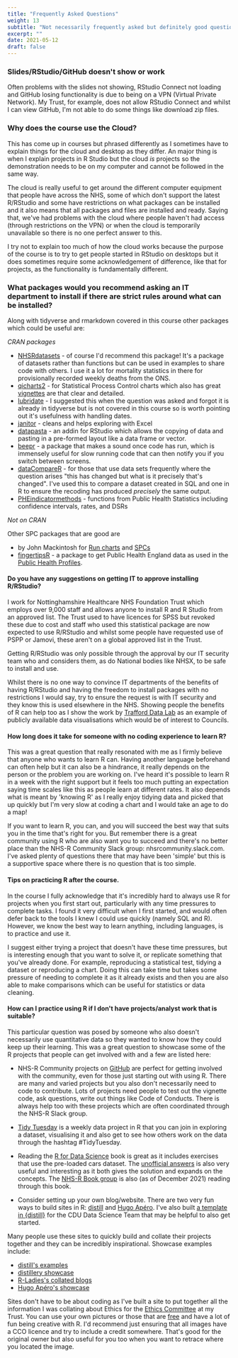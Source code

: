 ```yaml
---
title: "Frequently Asked Questions"
weight: 13
subtitle: "Not necessarily frequently asked but definitely good questions"
excerpt: ""
date: 2021-05-12
draft: false
---
```


### Slides/RStudio/GitHub doesn't show or work

Often problems with the slides not showing, RStudio Connect not loading and GitHub losing functionality is due to being on a VPN (Virtual Private Network). My Trust, for example, does not allow RStudio Connect and whilst I can view GitHub, I'm not able to do some things like download zip files. 

### Why does the course use the Cloud?

This has come up in courses but phrased differently as I sometimes have to explain things for the cloud and desktop as they differ. An major thing is when I explain projects in R Studio but the cloud _is_ projects so the demonstration needs to be on my computer and cannot be followed in the same way. 

The cloud is really useful to get around the different computer equipment that people have across the NHS, some of which don't support the latest R/RStudio and some have restrictions on what packages can be installed and it also means that all packages and files are installed and ready. Saying that, we've had problems with the cloud where people haven't had access (through restrictions on the VPN) or when the cloud is temporarily unavailable so there is no one perfect answer to this.

I try not to explain too much of how the cloud works because the purpose of the course is to try to get people started in RStudio on desktops but it does sometimes require some acknowledgement of difference, like that for projects, as the functionality is fundamentally different. 

### What packages would you recommend asking an IT department to install if there are strict rules around what can be installed?

Along with tidyverse and rmarkdown covered in this course other packages which could be useful are:

*CRAN packages*

* [NHSRdatasets](https://cran.r-project.org/web/packages/NHSRdatasets/NHSRdatasets.pdf) - of course I'd recommend this package! It's a package of datasets rather than functions but can be used in examples to share code with others. I use it a lot for mortality statistics in there for provisionally recorded weekly deaths from the ONS.
* [qicharts2](https://cran.r-project.org/web/packages/qicharts2/index.html) - for Statistical Process Control charts which also has great [vignettes](https://cran.r-project.org/web/packages/qicharts2/vignettes/qicharts2.html) are that clear and detailed. 
* [lubridate](https://lubridate.tidyverse.org/) - I suggested this when the question was asked and forgot it is already in tidyverse but is not covered in this course so is worth pointing out it's usefulness with handling dates.
* [janitor](https://cran.r-project.org/web/packages/janitor/vignettes/janitor.html) - cleans and helps exploring with Excel
* [datapasta](https://github.com/MilesMcBain/datapasta) - an addin for RStudio which allows the copying of data and pasting in a pre-formed layout like a data frame or vector.
* [beepr](https://www.r-project.org/nosvn/pandoc/beepr.html) - a package that makes a sound once code has run, which is immensely useful for slow running code that can then notify you if you switch between screens.
* [dataCompareR](https://cran.r-project.org/web/packages/dataCompareR/vignettes/dataCompareR.html) - for those that use data sets frequently where the question arises "this has changed but what is it precisely that's changed". I've used this to compare a dataset created in SQL and one in R to ensure the recoding has produced _precisely_ the same output.
* [PHEindicatormethods](https://cran.r-project.org/web/packages/PHEindicatormethods/PHEindicatormethods.pdf) - functions from Public Health Statistics including confidence intervals, rates, and DSRs

*Not on CRAN*

Other SPC packages that are good are 
* by John Mackintosh for [Run charts](https://github.com/johnmackintosh/runcharter) and [SPCs](https://github.com/johnmackintosh/spccharter)
* [fingertipsR](https://github.com/ropensci/fingertipsR) - a package to get Public Health England data as used in the [Public Health Profiles](https://fingertips.phe.org.uk/).

#### Do you have any suggestions on getting IT to approve installing R/RStudio?

I work for Nottinghamshire Healthcare NHS Foundation Trust which employs over 9,000 staff and allows anyone to install R and R Studio from an approved list. The Trust used to have licences for SPSS but revoked these due to cost and staff who used this statistical package are now expected to use R/RStudio and whilst some people have requested use of PSPP or Jamovi, these aren't on a global approved list in the Trust. 

Getting R/RStudio was only possible through the approval by our IT security team who and considers them, as do National bodies like NHSX, to be safe to install and use.

Whilst there is no one way to convince IT departments of the benefits of having R/RStudio and having the freedom to install packages with no restrictions I would say, try to ensure the request is with IT security and they know this is used elsewhere in the NHS. Showing people the benefits of R can help too as I show the work by [Trafford Data Lab](https://www.trafforddatalab.io/) as an example of publicly available data visualisations which would be of interest to Councils.


#### How long does it take for someone with no coding experience to learn R?

This was a great question that really resonated with me as I firmly believe that anyone who wants to learn R can. Having another language beforehand can often help but it can also be a hindrance, it really depends on the person or the problem you are working on. I've heard it's possible to learn R in a week with the right support but it feels too much putting an expectation saying time scales like this as people learn at different rates. It also depends what is meant by 'knowing R' as I really enjoy tidying data and picked that up quickly but I'm very slow at coding a chart and I would take an age to do a map! 

If you want to learn R, you can, and you will succeed the best way that suits you in the time that's right for you. But remember there is a great community using R who are also want you to succeed and there's no better place than the NHS-R Community Slack group: nhsrcommunity.slack.com. I've asked plenty of questions there that may have been 'simple' but this is a supportive space 
where there is no question that is too simple.

#### Tips on practicing R after the course.

In the course I fully acknowledge that it's incredibly hard to always use R for projects when you first start out, particularly with any time pressures to complete tasks. I found it very difficult when I first started, and would often defer back to the tools I knew I could use quickly (namely SQL and R). However, we know the best way to learn anything, including languages, is to practice and use it. 

I suggest either trying a project that doesn't have these time pressures, but is interesting enough that you want to solve it, or replicate something that you've already done. For example, reproducing a statistical test, tidying a dataset or reproducing a chart. Doing this can take time but takes some pressure of needing to complete it as it already exists and then you are also able to make comparisons which can be useful for statistics or data cleaning. 

#### How can I practice using R if I don't have projects/analyst work that is suitable?

This particular question was posed by someone who also doesn't necessarily use quantitative data so they wanted to know how they could keep up their learning. This was a great question to showcase some of the R projects that people can get involved with and a few are listed here:

* NHS-R Community projects on [GitHub](https://github.com/nhs-r-community) are perfect for getting involved with the community, even for those just starting out with using R. There are many and varied projects but you also don't necessarily need to code to contribute. Lots of projects need people to test out the vignette code, ask questions, write out things like Code of Conducts. There is always help too with these projects which are often coordinated through the NHS-R Slack group.

* [Tidy Tuesday](https://github.com/rfordatascience/tidytuesday) is a weekly data project in R that you can join in exploring a dataset, visualising it and also get to see how others work on the data through the hashtag #TidyTuesday.  

* Reading the [R for Data Science](https://r4ds.had.co.nz/index.html) book is great as it includes exercises that use the pre-loaded cars dataset. The [unofficial answers](https://jrnold.github.io/r4ds-exercise-solutions/) is also very useful and interesting as it both gives the solution and expands on the concepts. The [NHS-R Book group](https://github.com/nhs-r-community/book_group) is also (as of December 2021) reading through this book.

* Consider setting up your own blog/website. There are two very fun ways to build sites in R: [distill](https://rstudio.github.io/distill/) and [Hugo Apéro](https://hugo-apero-docs.netlify.app/learn/). I've also built [a template in {distill}](https://github.com/CDU-data-science-team/distill-blog-template) for the CDU Data Science Team that may be helpful to also get started.

Many people use these sites to quickly build and collate their projects together and they can be incredibly inspirational. Showcase examples include:

- [distill's examples](https://pkgs.rstudio.com/distill/articles/examples.html)
- [distillery showcase](https://distillery.rbind.io/showcase.html)
- [R-Ladies's collated blogs](https://github.com/rladies/awesome-rladies-blogs)
- [Hugo Apéro's showcase](https://hugo-apero-docs.netlify.app/project/)

Sites don't have to be about coding as I've built a site to put together all the information I was collating about Ethics for the [Ethics Committee](https://ethics-committee-resources.netlify.app/collection/) at my Trust. You can use your own pictures or those that are [free](https://github.com/jennybc/free-photos) and have a lot of fun being creative with R. I'd recommend just ensuring that all images have a CCO licence and try to include a credit somewhere. That's good for the original owner but also useful for you too when you want to retrace where you located the image.

